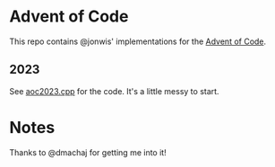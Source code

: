 # Advent of Code

This repo contains @jonwis' implementations for the [Advent of Code](https://adventofcode.com/).

## 2023

See [aoc2023.cpp](./2023/aoc2023.cpp) for the code. It's a little messy to start.

# Notes

Thanks to @dmachaj for getting me into it!